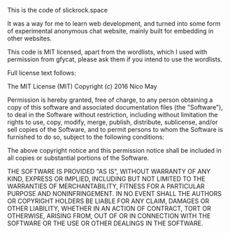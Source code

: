 This is the code of slickrock.space

It was a way for me to learn web development, and turned into some form of experimental anonymous chat website, mainly built for embedding in other websites.

This code is MIT licensed, apart from the wordlists, which I used with permission from gfycat, please ask them if you intend to use the wordlists.

Full license text follows:

The MIT License (MIT)
Copyright (c) 2016 Nico May

Permission is hereby granted, free of charge, to any person obtaining a copy of this software and associated documentation files (the "Software"), to deal in the Software without restriction, including without limitation the rights to use, copy, modify, merge, publish, distribute, sublicense, and/or sell copies of the Software, and to permit persons to whom the Software is furnished to do so, subject to the following conditions:

The above copyright notice and this permission notice shall be included in all copies or substantial portions of the Software.

THE SOFTWARE IS PROVIDED "AS IS", WITHOUT WARRANTY OF ANY KIND, EXPRESS OR IMPLIED, INCLUDING BUT NOT LIMITED TO THE WARRANTIES OF MERCHANTABILITY, FITNESS FOR A PARTICULAR PURPOSE AND NONINFRINGEMENT. IN NO EVENT SHALL THE AUTHORS OR COPYRIGHT HOLDERS BE LIABLE FOR ANY CLAIM, DAMAGES OR OTHER LIABILITY, WHETHER IN AN ACTION OF CONTRACT, TORT OR OTHERWISE, ARISING FROM, OUT OF OR IN CONNECTION WITH THE SOFTWARE OR THE USE OR OTHER DEALINGS IN THE SOFTWARE.
